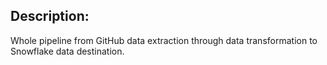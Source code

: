 ## Description:
Whole pipeline from GitHub data extraction through data transformation to Snowflake data destination.

